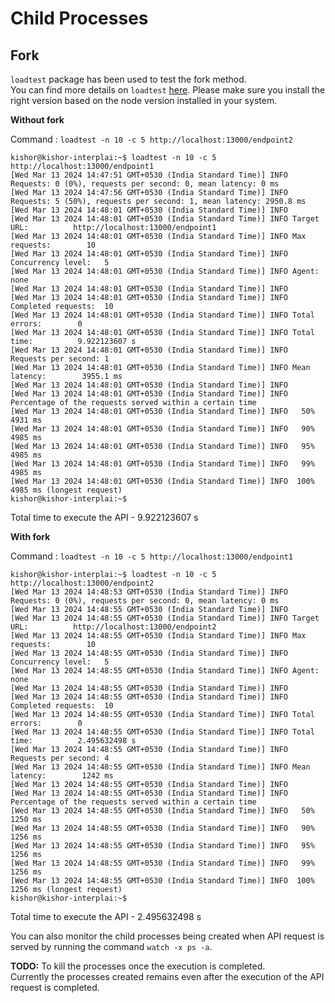 # Child Processes 

## Fork 

`loadtest` package has been used to test the fork method.  
You can find more details on `loadtest` [here](https://www.npmjs.com/package/loadtest). Please make sure you install the right version based on the node version installed in your system.  

**Without fork**   

Command : `loadtest -n 10 -c 5 http://localhost:13000/endpoint2`

```
kishor@kishor-interplai:~$ loadtest -n 10 -c 5 http://localhost:13000/endpoint1
[Wed Mar 13 2024 14:47:51 GMT+0530 (India Standard Time)] INFO Requests: 0 (0%), requests per second: 0, mean latency: 0 ms
[Wed Mar 13 2024 14:47:56 GMT+0530 (India Standard Time)] INFO Requests: 5 (50%), requests per second: 1, mean latency: 2950.8 ms
[Wed Mar 13 2024 14:48:01 GMT+0530 (India Standard Time)] INFO 
[Wed Mar 13 2024 14:48:01 GMT+0530 (India Standard Time)] INFO Target URL:          http://localhost:13000/endpoint1
[Wed Mar 13 2024 14:48:01 GMT+0530 (India Standard Time)] INFO Max requests:        10
[Wed Mar 13 2024 14:48:01 GMT+0530 (India Standard Time)] INFO Concurrency level:   5
[Wed Mar 13 2024 14:48:01 GMT+0530 (India Standard Time)] INFO Agent:               none
[Wed Mar 13 2024 14:48:01 GMT+0530 (India Standard Time)] INFO 
[Wed Mar 13 2024 14:48:01 GMT+0530 (India Standard Time)] INFO Completed requests:  10
[Wed Mar 13 2024 14:48:01 GMT+0530 (India Standard Time)] INFO Total errors:        0
[Wed Mar 13 2024 14:48:01 GMT+0530 (India Standard Time)] INFO Total time:          9.922123607 s
[Wed Mar 13 2024 14:48:01 GMT+0530 (India Standard Time)] INFO Requests per second: 1
[Wed Mar 13 2024 14:48:01 GMT+0530 (India Standard Time)] INFO Mean latency:        3955.1 ms
[Wed Mar 13 2024 14:48:01 GMT+0530 (India Standard Time)] INFO 
[Wed Mar 13 2024 14:48:01 GMT+0530 (India Standard Time)] INFO Percentage of the requests served within a certain time
[Wed Mar 13 2024 14:48:01 GMT+0530 (India Standard Time)] INFO   50%      4931 ms
[Wed Mar 13 2024 14:48:01 GMT+0530 (India Standard Time)] INFO   90%      4985 ms
[Wed Mar 13 2024 14:48:01 GMT+0530 (India Standard Time)] INFO   95%      4985 ms
[Wed Mar 13 2024 14:48:01 GMT+0530 (India Standard Time)] INFO   99%      4985 ms
[Wed Mar 13 2024 14:48:01 GMT+0530 (India Standard Time)] INFO  100%      4985 ms (longest request)
kishor@kishor-interplai:~$ 
```

Total time to execute the API - 9.922123607 s

**With fork**    

Command : `loadtest -n 10 -c 5 http://localhost:13000/endpoint1`

```
kishor@kishor-interplai:~$ loadtest -n 10 -c 5 http://localhost:13000/endpoint2
[Wed Mar 13 2024 14:48:53 GMT+0530 (India Standard Time)] INFO Requests: 0 (0%), requests per second: 0, mean latency: 0 ms
[Wed Mar 13 2024 14:48:55 GMT+0530 (India Standard Time)] INFO 
[Wed Mar 13 2024 14:48:55 GMT+0530 (India Standard Time)] INFO Target URL:          http://localhost:13000/endpoint2
[Wed Mar 13 2024 14:48:55 GMT+0530 (India Standard Time)] INFO Max requests:        10
[Wed Mar 13 2024 14:48:55 GMT+0530 (India Standard Time)] INFO Concurrency level:   5
[Wed Mar 13 2024 14:48:55 GMT+0530 (India Standard Time)] INFO Agent:               none
[Wed Mar 13 2024 14:48:55 GMT+0530 (India Standard Time)] INFO 
[Wed Mar 13 2024 14:48:55 GMT+0530 (India Standard Time)] INFO Completed requests:  10
[Wed Mar 13 2024 14:48:55 GMT+0530 (India Standard Time)] INFO Total errors:        0
[Wed Mar 13 2024 14:48:55 GMT+0530 (India Standard Time)] INFO Total time:          2.495632498 s
[Wed Mar 13 2024 14:48:55 GMT+0530 (India Standard Time)] INFO Requests per second: 4
[Wed Mar 13 2024 14:48:55 GMT+0530 (India Standard Time)] INFO Mean latency:        1242 ms
[Wed Mar 13 2024 14:48:55 GMT+0530 (India Standard Time)] INFO 
[Wed Mar 13 2024 14:48:55 GMT+0530 (India Standard Time)] INFO Percentage of the requests served within a certain time
[Wed Mar 13 2024 14:48:55 GMT+0530 (India Standard Time)] INFO   50%      1250 ms
[Wed Mar 13 2024 14:48:55 GMT+0530 (India Standard Time)] INFO   90%      1256 ms
[Wed Mar 13 2024 14:48:55 GMT+0530 (India Standard Time)] INFO   95%      1256 ms
[Wed Mar 13 2024 14:48:55 GMT+0530 (India Standard Time)] INFO   99%      1256 ms
[Wed Mar 13 2024 14:48:55 GMT+0530 (India Standard Time)] INFO  100%      1256 ms (longest request)
kishor@kishor-interplai:~$ 

```

Total time to execute the API - 2.495632498 s

You can also monitor the child processes being created when API request is served by running the command `watch -x ps -a`.    

**TODO:** To kill the processes once the execution is completed.   
Currently the processes created remains even after the execution of the API request is completed. 
 

 
